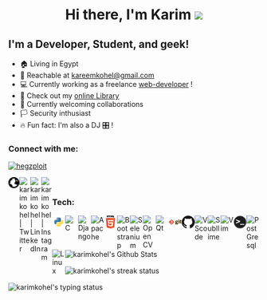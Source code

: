 <h1 align="center">Hi there, I'm Karim <img src="https://media.giphy.com/media/hvRJCLFzcasrR4ia7z/giphy.gif" width="25px"></h1>


## I'm a Developer, Student, and geek!
- 🏠 Living in Egypt
- 📨 Reachable at kareemkohel@gmail.com
- 💻 Currently working as a freelance [web-developer][website] !
- 📝 Check out my [online Library](https://drive.google.com/drive/folders/1Cx0w0peYKWUr_3B_wMyeUi2RF0wzpLDK?usp=sharing)
- 👥 Currently welcoming collaborations
- 🏳 Security inthusiast
- 🔥 Fun fact: I'm also a DJ 🎛 !

### Connect with me:
<p align="left"> <a href="https://twitter.com/karimkohel" target="blank"><img src="https://img.shields.io/twitter/follow/karimkohel?logo=twitter&style=for-the-badge" alt="hegzploit" /></a> </p>

[<img align="left" alt="karimkohel.com" width="22px" src="https://raw.githubusercontent.com/iconic/open-iconic/master/svg/globe.svg" />][website]
[<img align="left" alt="karimkohel | Twitter" width="22px" src="https://cdn.jsdelivr.net/npm/simple-icons@v3/icons/twitter.svg" />][twitter]
[<img align="left" alt="karimkohel | LinkedIn" width="22px" src="https://cdn.jsdelivr.net/npm/simple-icons@v3/icons/linkedin.svg" />][linkedin]
[<img align="left" alt="karimkohel | Instagram" width="22px" src="https://cdn.jsdelivr.net/npm/simple-icons@v3/icons/instagram.svg" />][instagram]

<br />

### Tech:

<img align="left" alt="Python3" width="26px" src="https://raw.githubusercontent.com/github/explore/80688e429a7d4ef2fca1e82350fe8e3517d3494d/topics/python/python.png" />

<img align="left" alt="C" width="26px" src="https://seeklogo.com/images/C/c-programming-language-logo-9B32D017B1-seeklogo.com.png" />

<img align="left" alt="Django" width="26px" src="https://john-bagiliko.github.io/images/logos/django.png" />

<img align="left" alt="Apache" width="26px" src="https://endertech.com/wp-content/uploads/2017/09/apache-logo.png" />

<img align="left" alt="HTML5" width="26px" src="https://raw.githubusercontent.com/github/explore/80688e429a7d4ef2fca1e82350fe8e3517d3494d/topics/html/html.png" />

<img align="left" alt="Bootstrap" width="26px" src="https://www.pinclipart.com/picdir/middle/35-353932_bootstrap-bootstrap-4-logo-png-clipart.png" />

<img align="left" alt="Selenium" width="26px" src="https://www.drupal.org/files/styles/grid-3/public/images/big-logo.png?itok=MOZk5YZl" />

<img align="left" alt="OpenCV" width="26px" src="https://i.stack.imgur.com/ez8QV.png" />

<img align="left" alt="Qt" width="26px" src="https://www.claysol.com/public/images/qt.png" />

<img align="left" alt="Git" width="26px" src="https://raw.githubusercontent.com/github/explore/80688e429a7d4ef2fca1e82350fe8e3517d3494d/topics/git/git.png" />

<img align="left" alt="GitHub" width="26px" src="https://raw.githubusercontent.com/github/explore/78df643247d429f6cc873026c0622819ad797942/topics/github/github.png" />

<img align="left" alt="VScode" width="26px" src="https://user-images.githubusercontent.com/10379994/31985754-c56b8dba-b998-11e7-9705-a7f984433049.png" />

<img align="left" alt="Subllime" width="26px" src="https://upload.wikimedia.org/wikipedia/en/d/d2/Sublime_Text_3_logo.png" />

<img align="left" alt="Vim" width="26px" src="http://www.sromero.org/wiki/_media/linux/aplicaciones/vimman/vim-editor_logo.png" />

<img align="left" alt="Terminal" width="26px" src="https://raw.githubusercontent.com/github/explore/80688e429a7d4ef2fca1e82350fe8e3517d3494d/topics/terminal/terminal.png" />

<img align="left" alt="PostGresql" width="26px" src="https://upload.wikimedia.org/wikipedia/commons/thumb/2/29/Postgresql_elephant.svg/540px-Postgresql_elephant.svg.png" />

<img align="left" alt="Linux" width="26px" src="https://cdn.pixabay.com/photo/2017/01/31/16/57/linux-2025536_960_720.png" />

<br />
<br />

---

<img align="center" alt="karimkohel's Github Stats" src="https://github-readme-stats.vercel.app/api?username=karimkohel&show_icons=true&hide_border=true&count_private=true&bg_color=35,0b0c12,0e1535&title_color=fff&text_color=fff&icon_color=fff" />

<p><img align="center" src="https://github-readme-streak-stats.herokuapp.com/?user=karimkohel&bg_color=35,0b0c12,0e1535&title_color=fff&text_color=fff&icon_color=fff&hide_border=true" alt="karimkohel's streak status" /></p>

<p><img align="center" src="https://data.typeracer.com/misc/badge?user=karimkohel" alt="karimkohel's typing status" /></p>


[website]: https://www.karimkohel.com
[twitter]: https://twitter.com/karimkohel
[linkedin]: https://linkedin.com/in/karimkohel
[instagram]: https://instagram.com/karimkohel
